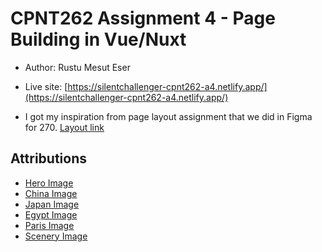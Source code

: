 # CPNT262 Assignment 4 - Page Building in Vue/Nuxt

- Author: Rustu Mesut Eser
- Live site:
  [https://silentchallenger-cpnt262-a4.netlify.app/](https://silentchallenger-cpnt262-a4.netlify.app/)

- I got my inspiration from page layout assignment that we did in Figma for 270.
  [Layout link](https://www.figma.com/file/afsBxJ52sxjb6WsBjqHo31/Assignment-4?node-id=0%3A1&t=NkidAzxKmYR0q50J-1)

## Attributions

- [Hero Image](https://unsplash.com/photos/KMn4VEeEPR8)
- [China Image](https://unsplash.com/photos/5h_dMuX_7RE)
- [Japan Image](https://unsplash.com/photos/n--CMLApjfI)
- [Egypt Image](https://unsplash.com/photos/CJ4mbwSK3EY)
- [Paris Image](https://unsplash.com/photos/QAwciFlS1g4)
- [Scenery Image](https://unsplash.com/photos/vx8j3OqkXog)
